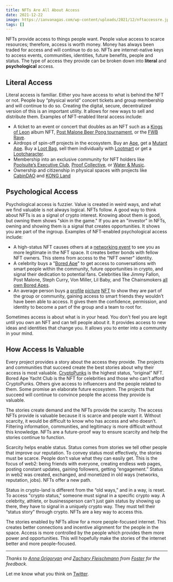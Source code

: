 ```yaml
---
title: NFTs Are All About Access
date: 2021-12-22
image: https://ianvanagas.com/wp-content/uploads/2021/12/nftaccessre.jpg
tags: []
---
```

NFTs provide access to things people want. People value access to scarce resources; therefore, access is worth money. Money has always been traded for access and will continue to do so. NFTs are internet-native keys to access events, communities, identities, future benefits, people and status. The type of access they provide can be broken down into **literal** and **psychological** access.

## **Literal Access**

Literal access is familiar. Either you have access to what is behind the NFT or not. People buy “physical world” concert tickets and group membership and will continue to do so. Creating the digital, secure, decentralized version of this is an important utility. It allows for new ways to sell and distribute them. Examples of NFT-enabled literal access include:

  * A ticket to an event or concert that doubles as an NFT such as a [Kings of Leon](https://www.rollingstone.com/pro/news/kings-of-leon-when-you-see-yourself-album-nft-crypto-1135192/) album NFT, [Post Malone Beer Pong tournament](https://www.fyooz.io/wpl/), or the [FWB Rave](https://twitter.com/fwbtweets/status/1451587298210967552?lang=en).
  * Airdrops of spin-off projects in the ecosystem. Buy an [Ape](https://boredapeyachtclub.com/), get a [Mutant Ape](https://opensea.io/collection/mutant-ape-yacht-club). Buy a [Loot Bag](https://www.lootproject.com/), sell them individually with [Lootmart](https://www.lootmart.xyz/) or get a [Lootcharacter](https://www.lootcharacter.com/).
  * Membership into an exclusive community for NFT holders like [Poolsuite’s Executive Club](https://members.poolsuite.net/), [Proof Collective](https://www.proof.xyz/), or [Water & Music](https://stream.waterandmusic.com/).
  * Ownership and citizenship in physical spaces with projects like [CabinDAO](https://creators.mirror.xyz/20Eyc57rknNJYL9vJa11zvupU_MXP7NZJUADTzTlCjQ) and [KONG Land](https://kong.land/)



## **Psychological Access**

Psychological access is fuzzier. Value is created in weird ways, and what we find valuable is not always logical. NFTs follow. A good way to think about NFTs is as a signal of crypto interest. Knowing about them is good, but owning them shows "skin in the game." If you are an "investor" in NFTs, owning and showing them is a signal that creates opportunities. It shows you are part of the ingroup. Examples of NFT-enabled psychological access include:

  * A high-status NFT causes others at a [networking event](https://www.nft.nyc/) to see you as more legitimate in the NFT space. It creates better bonds with fellow NFT owners. This stems from access to the "NFT owner" identity.
  * A celebrity buys a "[Bored Ape](https://boredapeyachtclub.com/)" to get access to conversations with smart people within the community, future opportunities in crypto, and signal their dedication to potential fans. Celebrities like Jimmy Fallon, Post Malone, Steph Curry, Von Miller, Lil Baby, and The Chainsmokers [all own Bored Apes](https://www.benzinga.com/money/celebrities-that-own-bored-ape-yacht-club-nfts/).
  * An average person buys [a](https://www.cryptocoven.xyz/) [profile](https://opensea.io/collection/chain-runners-nft) [picture](https://www.pudgypenguins.io/) [NFT](https://opensea.io/collection/doodles-official) to show they are part of the group or community, gaining access to smart friends they wouldn't have been able to access. It gives them the confidence, permission, and identity to become a part of the group and a team to root for.



Sometimes access is about what is in your head. You don't feel you are legit until you own an NFT and can tell people about it. It provides access to new ideas and identities that change you. It allows you to enter into a community in your mind.

## **How Access Is Valuable**

Every project provides a story about the access they provide. The projects and communities that succeed create the best stories about why their access is most valuable. [CryptoPunks](https://www.larvalabs.com/cryptopunks) is the highest status, “original” NFT. Bored Ape Yacht Club is the NFT for celebrities and those who can't afford CryptoPunks. Others give access to influencers and the people related to them. Some promise an elaborate future ecosystem. The projects that succeed will continue to convince people the access they provide is valuable.

The stories create demand and the NFTs provide the scarcity. The access NFTs provide is valuable because it is scarce and people want it. Without scarcity, it would be difficult to know who has access and who doesn’t. Filtering information, communities, and legitimacy is more difficult without this knowledge. NFTs are a future-proof way to ensure scarcity and help the stories continue to function.

Scarcity helps enable status. Status comes from stories we tell other people that improve our reputation. To convey status most effectively, the stories must be scarce. People don’t value what they can easily get. This is the focus of web2: being friends with everyone, creating endless web pages, posting constant updates, gaining followers, getting “engagement.” Status in web2 was created, exchanged, and monetized in old ways (networks, reputation, jobs). NFTs offer a new path.

Status in crypto-land is different from the “old ways,” and in a way, is reset. To access "crypto status," someone must signal in a specific crypto way. A celebrity, athlete, or businessperson can't just gain status by showing up there, they have to signal in a uniquely crypto way. They must tell their “status story” through crypto. NFTs are a key way to access this.

The stories enabled by NFTs allow for a more people-focused internet. This creates better connections and incentive alignment for the people in the space. Access is more controlled by the people which provides them more power and opportunities. This will hopefully make the stories of the internet better and more people-focused.

* * *

_Thanks to  [Anna Grigoryan](https://communityweekly.co/) and [Zachary Fleischmann](https://zkf.io/)_ _from  [Foster](https://www.foster.co/) for the feedback._

Let me know what you think on [Twitter](http://twitter.com/ianvanagas).
